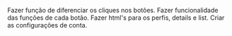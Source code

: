 Fazer função de diferenciar os cliques nos botões.
Fazer funcionalidade das funções de cada botão.
Fazer html's para os perfis, details e list.
Criar as configurações de conta.
